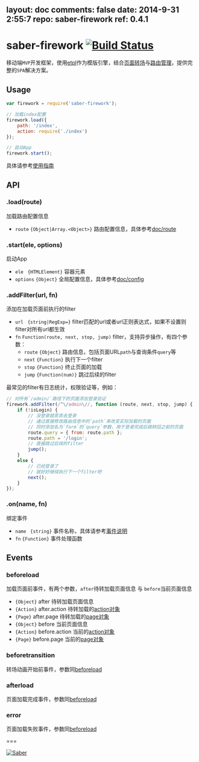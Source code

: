 layout: doc
comments: false
date: 2014-9-31 2:55:7
repo: saber-firework
ref: 0.4.1
---

# saber-firework [![Build Status](https://travis-ci.org/ecomfe/saber-firework.png)](https://travis-ci.org/ecomfe/saber-firework)

移动端`MVP`开发框架，使用[etpl](https://github.com/ecomfe/etpl)作为模版引擎，结合[页面转场](https://github.com/ecomfe/saber-viewport)与[路由管理](https://github.com/ecomfe/saber-router)，提供完整的`SPA`解决方案。

## Usage

```javascript
var firework = require('saber-firework');

// 加载index配置
firework.load({
    path: '/index',
    action: require('./index')
});

// 启动App
firework.start();
```

具体请参考[使用指南](doc/guide.md)

## API

### .load(route)

加载路由配置信息

* `route` `{Object|Array.<Object>}` 路由配置信息，具体参考[doc/route](doc/route.md)

### .start(ele, options)

启动App

* `ele ` `{HTMLElement}` 容器元素
* `options` `{Object}` 全局配置信息，具体参考[doc/config](doc/config.md)

### .addFilter(url, fn)

添加在加载页面前执行的filter

* `url ` `{string|RegExp=}` filter匹配的url或者url正则表达式，如果不设置则filter对所有url都生效
* `fn` `Function(route, next, stop, jump)` filter，支持异步操作，有四个参数：
    * `route` `{Object}` 路由信息，包括页面URL`path`与查询条件`query`等
    * `next` `{Function}` 执行下一个filter
    * `stop` `{Function}` 终止页面的加载
    * `jump` `{Function(num)}` 跳过后续的filter

最常见的filter有日志统计，权限验证等，例如：

```javascript
// 对所有`/admin/`路径下的页面添加登录验证
firework.addFilter(/^\/admin\//, function (route, next, stop, jump) {
    if (!isLogin) {
        // 没登录就乖乖去登录
        // 通过直接修改路由信息中的`path`来改变实际加载的页面
        // 同时添加名为`form`的`query`参数，用于登录完成后跳转回之前的页面
        route.query = { from: route.path };
        route.path = '/login';
        // 直接跳过后续的filter
        jump();
    }
    else {
        // 已经登录了
        // 就好好继续执行下一个filter吧
        next();
    }
});
```

### .on(name, fn)

绑定事件

* `name ` `{string}` 事件名称，具体请参考[事件说明](#events)
* `fn` `{Function}` 事件处理函数

## Events

### beforeload

加载页面前事件，有两个参数，`after`待转加载页面信息 与 `before`当前页面信息

* `{Object}` after 待转加载页面信息
* `{Action}` after.action 待转加载的[action对象](doc/action.md)
* `{Page}` after.page 待转加载的[page对象](https://github.com/ecomfe/saber-viewport#page)
* `{Object}` before 当前页面信息
* `{Action}` before.action 当前的[action对象](doc/action.md)
* `{Page}` before.page 当前的[page对象](https://github.com/ecomfe/saber-viewport#page)

### beforetransition

转场动画开始前事件，参数同[beforeload](#beforeload)

### afterload

页面加载完成事件，参数同[beforeload](#beforeload)

### error

页面加载失败事件，参数同[beforeload](#beforeload)

===

[![Saber](https://f.cloud.github.com/assets/157338/1485433/aeb5c72a-4714-11e3-87ae-7ef8ae66e605.png)](http://ecomfe.github.io/saber/)
